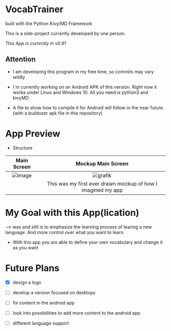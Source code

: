 # VocabTrainer

built with the Python Kivy/MD Framework 

This is a side-project currently developed by one person.

*This App is currently in v0.91*

## Attention

- I am developing this program in my free time, so commits may vary wildly

- I´m currently working on an Android APK of this version. Right now it works under Linux and Windows 10. All you need is python3 and kivyMD.

- A file to show how to compile it for Android will follow in the near future. (with a buildozer apk file in this repository)



# App Preview

- Structure



Main Screen                |  Mockup Main Screen
:-------------------------:|:-------------------------:
![image](https://user-images.githubusercontent.com/53760283/120906979-08b16100-c65e-11eb-867e-95ed1f8ae93a.png)   |  ![grafik](https://user-images.githubusercontent.com/53760283/125158235-eb494880-e16f-11eb-8b96-722264b2a255.png)
                           | This was my first ever drawn mockup of how I imagined my app



# My Goal with this App(lication)

--> was and still is to emphasize the learning process of learing a new language. And more control over what you want to learn.

- With this app you are able to define your own vocabulary and change it as you want


# Future Plans

- [x] design a logo
- [ ] develop a version focused on desktops
- [ ] fix content in the android app
- [ ] look into possibilities to add more content to the android app
- [ ] different language support




